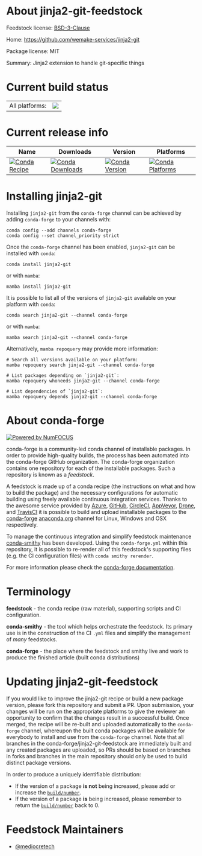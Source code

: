 About jinja2-git-feedstock
==========================

Feedstock license: [BSD-3-Clause](https://github.com/conda-forge/jinja2-git-feedstock/blob/main/LICENSE.txt)

Home: https://github.com/wemake-services/jinja2-git

Package license: MIT

Summary: Jinja2 extension to handle git-specific things

Current build status
====================


<table><tr><td>All platforms:</td>
    <td>
      <a href="https://dev.azure.com/conda-forge/feedstock-builds/_build/latest?definitionId=20735&branchName=main">
        <img src="https://dev.azure.com/conda-forge/feedstock-builds/_apis/build/status/jinja2-git-feedstock?branchName=main">
      </a>
    </td>
  </tr>
</table>

Current release info
====================

| Name | Downloads | Version | Platforms |
| --- | --- | --- | --- |
| [![Conda Recipe](https://img.shields.io/badge/recipe-jinja2--git-green.svg)](https://anaconda.org/conda-forge/jinja2-git) | [![Conda Downloads](https://img.shields.io/conda/dn/conda-forge/jinja2-git.svg)](https://anaconda.org/conda-forge/jinja2-git) | [![Conda Version](https://img.shields.io/conda/vn/conda-forge/jinja2-git.svg)](https://anaconda.org/conda-forge/jinja2-git) | [![Conda Platforms](https://img.shields.io/conda/pn/conda-forge/jinja2-git.svg)](https://anaconda.org/conda-forge/jinja2-git) |

Installing jinja2-git
=====================

Installing `jinja2-git` from the `conda-forge` channel can be achieved by adding `conda-forge` to your channels with:

```
conda config --add channels conda-forge
conda config --set channel_priority strict
```

Once the `conda-forge` channel has been enabled, `jinja2-git` can be installed with `conda`:

```
conda install jinja2-git
```

or with `mamba`:

```
mamba install jinja2-git
```

It is possible to list all of the versions of `jinja2-git` available on your platform with `conda`:

```
conda search jinja2-git --channel conda-forge
```

or with `mamba`:

```
mamba search jinja2-git --channel conda-forge
```

Alternatively, `mamba repoquery` may provide more information:

```
# Search all versions available on your platform:
mamba repoquery search jinja2-git --channel conda-forge

# List packages depending on `jinja2-git`:
mamba repoquery whoneeds jinja2-git --channel conda-forge

# List dependencies of `jinja2-git`:
mamba repoquery depends jinja2-git --channel conda-forge
```


About conda-forge
=================

[![Powered by
NumFOCUS](https://img.shields.io/badge/powered%20by-NumFOCUS-orange.svg?style=flat&colorA=E1523D&colorB=007D8A)](https://numfocus.org)

conda-forge is a community-led conda channel of installable packages.
In order to provide high-quality builds, the process has been automated into the
conda-forge GitHub organization. The conda-forge organization contains one repository
for each of the installable packages. Such a repository is known as a *feedstock*.

A feedstock is made up of a conda recipe (the instructions on what and how to build
the package) and the necessary configurations for automatic building using freely
available continuous integration services. Thanks to the awesome service provided by
[Azure](https://azure.microsoft.com/en-us/services/devops/), [GitHub](https://github.com/),
[CircleCI](https://circleci.com/), [AppVeyor](https://www.appveyor.com/),
[Drone](https://cloud.drone.io/welcome), and [TravisCI](https://travis-ci.com/)
it is possible to build and upload installable packages to the
[conda-forge](https://anaconda.org/conda-forge) [anaconda.org](https://anaconda.org/)
channel for Linux, Windows and OSX respectively.

To manage the continuous integration and simplify feedstock maintenance
[conda-smithy](https://github.com/conda-forge/conda-smithy) has been developed.
Using the ``conda-forge.yml`` within this repository, it is possible to re-render all of
this feedstock's supporting files (e.g. the CI configuration files) with ``conda smithy rerender``.

For more information please check the [conda-forge documentation](https://conda-forge.org/docs/).

Terminology
===========

**feedstock** - the conda recipe (raw material), supporting scripts and CI configuration.

**conda-smithy** - the tool which helps orchestrate the feedstock.
                   Its primary use is in the construction of the CI ``.yml`` files
                   and simplify the management of *many* feedstocks.

**conda-forge** - the place where the feedstock and smithy live and work to
                  produce the finished article (built conda distributions)


Updating jinja2-git-feedstock
=============================

If you would like to improve the jinja2-git recipe or build a new
package version, please fork this repository and submit a PR. Upon submission,
your changes will be run on the appropriate platforms to give the reviewer an
opportunity to confirm that the changes result in a successful build. Once
merged, the recipe will be re-built and uploaded automatically to the
`conda-forge` channel, whereupon the built conda packages will be available for
everybody to install and use from the `conda-forge` channel.
Note that all branches in the conda-forge/jinja2-git-feedstock are
immediately built and any created packages are uploaded, so PRs should be based
on branches in forks and branches in the main repository should only be used to
build distinct package versions.

In order to produce a uniquely identifiable distribution:
 * If the version of a package **is not** being increased, please add or increase
   the [``build/number``](https://docs.conda.io/projects/conda-build/en/latest/resources/define-metadata.html#build-number-and-string).
 * If the version of a package **is** being increased, please remember to return
   the [``build/number``](https://docs.conda.io/projects/conda-build/en/latest/resources/define-metadata.html#build-number-and-string)
   back to 0.

Feedstock Maintainers
=====================

* [@mediocretech](https://github.com/mediocretech/)

